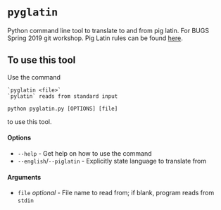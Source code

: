 # `pyglatin`
Python command line tool to translate to and from pig latin.
For BUGS Spring 2019 git workshop.
Pig Latin rules can be found
[here](https://web.ics.purdue.edu/~morelanj/RAO/prepare2.html).

## To use this tool
Use the command

	`pyglatin <file>`
	`pylatin` reads from standard input

```shell
python pyglatin.py [OPTIONS] [file]
```

to use this tool.

#### Options
* `--help` - Get help on how to use the command
* `--english`/`--piglatin` - Explicitly state language to translate from

#### Arguments
* `file` *optional* - File name to read from; if blank, program reads from `stdin`
